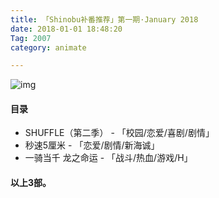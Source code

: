 ```yaml
---
title: 「Shinobu补番推荐」第一期·January 2018
date: 2018-01-01 18:48:20
Tag: 2007
category: animate

---
```

![img](/images/animate-img/2007-1/1.jpg)

#### 目录

* SHUFFLE（第二季） - 「校园/恋爱/喜剧/剧情」
* 秒速5厘米  - 「恋爱/剧情/新海诚」
* 一骑当千 龙之命运  - 「战斗/热血/游戏/H」

#### 以上3部。